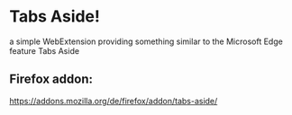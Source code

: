 # Tabs Aside!
a simple WebExtension providing something similar to the Microsoft Edge feature Tabs Aside

## Firefox addon:

https://addons.mozilla.org/de/firefox/addon/tabs-aside/
